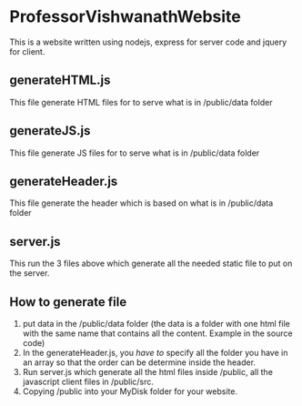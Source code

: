 # ProfessorVishwanathWebsite
This is a website written using nodejs, express for server code and jquery for client.

## generateHTML.js
This file generate HTML files for to serve what is in /public/data folder
## generateJS.js
This file generate JS files for to serve what is in /public/data folder
## generateHeader.js
This file generate the header which is based on what is in /public/data folder
## server.js
This run the 3 files above which generate all the needed static file to put on the server.

## How to generate file

1. put data in the /public/data folder (the data is a folder with one html file with the same name that contains all the content. Example in the source code)
2. In the generateHeader.js, you *have to* specify all the folder you have in an array so that the order can be determine inside the header.
3. Run server.js which generate all the html files inside /public, all the javascript client files in /public/src.
4. Copying /public into your MyDisk folder for your website.
